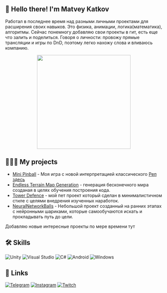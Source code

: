 ## 🚀 Hello there! I'm Matvey Katkov
Работал в последнее время над разными личными проектами для расширения своих навыков. Это физика, анимации, логика(математика), алгоритмы. Сейчас понемногу добавляю свои проекты в гит, есть еще что залить и поделиться. Говоря о личности: провожу прямые трансляции и игры по DnD, поэтому легко нахожу слова и вливаюсь компанию.

<div id="header" align="center">
  <img src="assets/Animated-avatar.gif" width="300"/>
</div>


## 🧑🏻‍💻 My projects

 - [Mini Pinball](https://taimas-tavern.itch.io/mini-pinball) - Моя игра с новой интерпретацией классического [Реп здесь](https://github.com/KasaiFudo/MiniPinball)
 - [Endless Terrain Map Generation](https://github.com/KasaiFudo/EndlessMapGeneration) - генерация бесконечного мира созданая в целях обучения построения кода.
 - [Tower Defence](https://github.com/KasaiFudo/TowerDefence) - мой пет проект который сделан в минималистичном стиле с целями внедрения изученных наработок. 
 - [NeuralNetworkBalls](https://github.com/KasaiFudo/NeuralNetworkBalls) - Небольшой проект созданный на ранних этапах с нейронными шариками, которые самообучаются искать и прокладывать путь до цели.

 Добавляю новые интересные проекты по мере времени тут


## 🛠 Skills
![Unity](https://img.shields.io/badge/unity-%23000000.svg?style=for-the-badge&logo=unity&logoColor=white)
![Visual Studio](https://img.shields.io/badge/Visual%20Studio-5C2D91.svg?style=for-the-badge&logo=visual-studio&logoColor=white)
![C#](https://img.shields.io/badge/c%23-%23239120.svg?style=for-the-badge&logo=c-sharp&logoColor=white)
![Android](https://img.shields.io/badge/Android-3DDC84?style=for-the-badge&logo=android&logoColor=white)
![Windows](https://img.shields.io/badge/Windows-0078D6?style=for-the-badge&logo=windows&logoColor=white)


## 🔗 Links
[![Telegram](https://img.shields.io/badge/-Telegram-090909?style=for-the-badge&logo=telegram&logoColor=27A0D9)](https://t.me/KasaiFudo)
[![Instagram](https://img.shields.io/badge/-Instagram-090909?style=for-the-badge&logo=instagram&logoColor=B4068E)](https://instagram.com/kasaifudo)
[![Twitch](https://img.shields.io/badge/Twitch-%239146FF.svg?style=for-the-badge&logo=Twitch&logoColor=white)](https://www.twitch.tv/taimastavern)
